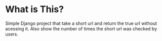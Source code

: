 # What is This?

Simple Django project that take a short url and return the true url without acessing it.
Also show the number of times the short url was checked by users.
